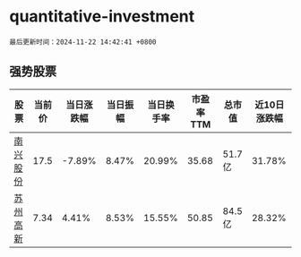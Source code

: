# quantitative-investment

`最后更新时间：2024-11-22 14:42:41 +0800`

## 强势股票

|股票|当前价|当日涨跌幅|当日振幅|当日换手率|市盈率TTM|总市值|近10日涨跌幅|
|----|----|----|----|----|----|----|----|
|[南兴股份](https://xueqiu.com/S/SZ002757)|17.5|-7.89%|8.47%|20.99%|35.68|51.7亿|31.78%|
|[苏州高新](https://xueqiu.com/S/SH600736)|7.34|4.41%|8.53%|15.55%|50.85|84.5亿|28.32%|
